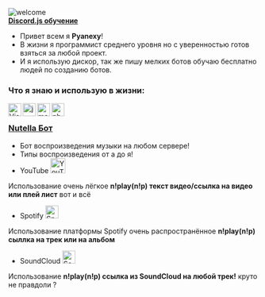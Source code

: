 ![welcome](https://i.imgur.com/6XHBC84.png) <br/>
**[Discord.js обучение](https://discord.gg/Xy5FnS5rNd)**


- Привет всем я **Pyanexy**!
- В жизни я программист среднего уровня но с уверенностью готов взяться за любой проект.
- И я использую дискор, так же пишу мелких ботов обучаю бесплатно людей по созданию ботов. <br />

### Что я знаю и использую в жизни:

<img align="left" alt="Visual Studio Code" width="26px" src="https://i.imgur.com/LwSdAlE.png" />
<img align="left" alt="js" width="26px" src="https://i.imgur.com/3u1wzwE.png" />
<img align="left" alt="mongodb" width="26px" src="https://imgur.com/xN5cFRr.png" /> 
<img align="left" alt="photoshop" width="26px" src="https://i.imgur.com/OC1RcS5.jpg" /> <br />

### **[Nutella Бот](https://discord.com/api/oauth2/authorize?client_id=938822820807467079&permissions=17216858176&scope=bot)** <br/>
- Бот воспроизведения музыки на любом сервере!
- Типы воспроизведения от а до я!
- YouTube <img aling="left" alt="YouTube" width="30px" src="https://www.freepnglogos.com/uploads/youtube-logo-hd-8.png" />

 Использование очень лёгкое **n!play(n!p) текст видео/ссылка на видео или плей лист** вот и всё
- Spotify <img aling="left" alt="Spotify" width="26px" src="https://www.freepnglogos.com/uploads/spotify-logo-png/spotify-icon-logo-transparent-vector-1.png" />

 Использование платформы Spotify очень распространённое **n!play(n!p) сыллка на трек или на альбом**
- SoundCloud <img aling="left" alt="SoundCloud" width="26px" src="https://www.freepnglogos.com/uploads/soundcloud-logo-png/soundcloud-logo-soundcloud-icon-logo-png-transparent-svg-vector-bie-supply-13.png" /> 

 Использование **n!play(n!p) ссылка из SoundCloud на любой трек!** круто не правдоли ?<br />
